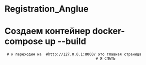 # Registration_Anglue

# Создаем контейнер       docker-compose up --build
     
     # и переходим на  #http://127.0.0.1:8000/ это главная страница
                                              # Я СПАТЬ
